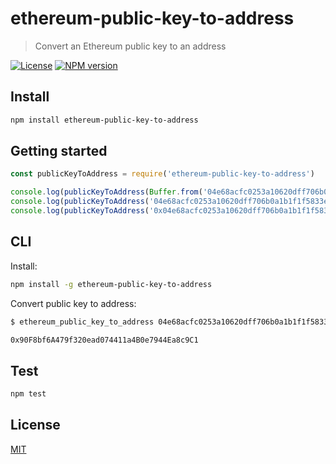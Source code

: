 # ethereum-public-key-to-address

> Convert an Ethereum public key to an address

[![License](http://img.shields.io/badge/license-MIT-blue.svg)](https://raw.githubusercontent.com/miguelmota/ethereum-public-key-to-address/master/LICENSE)
[![NPM version](https://badge.fury.io/js/ethereum-public-key-to-address.svg)](http://badge.fury.io/js/ethereum-public-key-to-address)

## Install

```bash
npm install ethereum-public-key-to-address
```

## Getting started

```javascript
const publicKeyToAddress = require('ethereum-public-key-to-address')

console.log(publicKeyToAddress(Buffer.from('04e68acfc0253a10620dff706b0a1b1f1f5833ea3beb3bde2250d5f271f3563606672ebc45e0b7ea2e816ecb70ca03137b1c9476eec63d4632e990020b7b6fba39', 'hex'))) // '0x90F8bf6A479f320ead074411a4B0e7944Ea8c9C1'
console.log(publicKeyToAddress('04e68acfc0253a10620dff706b0a1b1f1f5833ea3beb3bde2250d5f271f3563606672ebc45e0b7ea2e816ecb70ca03137b1c9476eec63d4632e990020b7b6fba39')) // '0x90F8bf6A479f320ead074411a4B0e7944Ea8c9C1'
console.log(publicKeyToAddress('0x04e68acfc0253a10620dff706b0a1b1f1f5833ea3beb3bde2250d5f271f3563606672ebc45e0b7ea2e816ecb70ca03137b1c9476eec63d4632e990020b7b6fba39')) // '0x90F8bf6A479f320ead074411a4B0e7944Ea8c9C1'
```

## CLI

Install:

```bash
npm install -g ethereum-public-key-to-address
```

Convert public key to address:

```bash
$ ethereum_public_key_to_address 04e68acfc0253a10620dff706b0a1b1f1f5833ea3beb3bde2250d5f271f3563606672ebc45e0b7ea2e816ecb70ca03137b1c9476eec63d4632e990020b7b6fba39

0x90F8bf6A479f320ead074411a4B0e7944Ea8c9C1
```

## Test

```bash
npm test
```

## License

[MIT](LICENSE)
